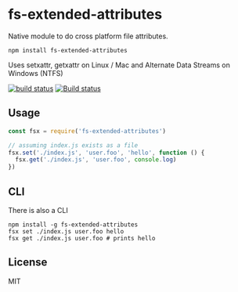 # fs-extended-attributes

Native module to do cross platform file attributes.

```
npm install fs-extended-attributes
```

Uses setxattr, getxattr on Linux / Mac and Alternate Data Streams on Windows (NTFS)

[![build status](https://travis-ci.org/mafintosh/fs-extended-attributes.svg?branch=master)](https://travis-ci.org/mafintosh/fs-extended-attributes)
[![Build status](https://ci.appveyor.com/api/projects/status/os507604sys2dbj8/branch/master?svg=true)](https://ci.appveyor.com/project/mafintosh/fs-extended-attributes/branch/master)

## Usage

``` js
const fsx = require('fs-extended-attributes')

// assuming index.js exists as a file
fsx.set('./index.js', 'user.foo', 'hello', function () {
  fsx.get('./index.js', 'user.foo', console.log)
})
```

## CLI

There is also a CLI

```
npm install -g fs-extended-attributes
fsx set ./index.js user.foo hello
fsx get ./index.js user.foo # prints hello
```

## License

MIT
